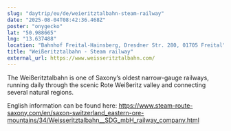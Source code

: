 ```yaml
---
slug: "daytrip/eu/de/weieritztalbahn-steam-railway"
date: "2025-08-04T08:42:36.468Z"
poster: "onygecko"
lat: "50.988665"
lng: "13.637488"
location: "Bahnhof Freital-Hainsberg, Dresdner Str. 280, 01705 Freital"
title: "Weißeritztalbahn - Steam railway"
external_url: https://www.weisseritztalbahn.com/
---
```

The Weißeritztalbahn is one of Saxony’s oldest narrow-gauge railways, running daily through the scenic Rote Weißeritz valley and connecting several natural regions.

English information can be found here: https://www.steam-route-saxony.com/en/saxon-switzerland_eastern-ore-mountains/34/Weisseritztalbahn__SDG_mbH_railway_company.html

